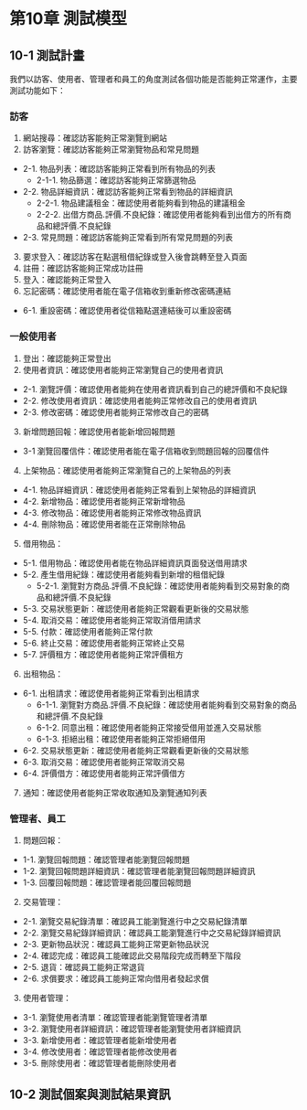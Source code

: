 # 第10章 測試模型

## 10-1 測試計畫
我們以訪客、使用者、管理者和員工的角度測試各個功能是否能夠正常運作，主要測試功能如下：

### 訪客
1. 網站搜尋：確認訪客能夠正常瀏覽到網站
2. 訪客瀏覽：確認訪客能夠正常瀏覽物品和常見問題
- 2-1. 物品列表：確認訪客能夠正常看到所有物品的列表
    - 2-1-1. 物品篩選：確認訪客能夠正常篩選物品
- 2-2. 物品詳細資訊：確認訪客能夠正常看到物品的詳細資訊
    - 2-2-1. 物品建議租金：確認使用者能夠看到物品的建議租金
    - 2-2-2. 出借方商品.評價.不良紀錄：確認使用者能夠看到出借方的所有商品和總評價.不良紀錄
- 2-3. 常見問題：確認訪客能夠正常看到所有常見問題的列表
3. 要求登入：確認訪客在點選租借紀錄或登入後會跳轉至登入頁面
4. 註冊：確認訪客能夠正常成功註冊
5. 登入：確認能夠正常登入
6. 忘記密碼：確認使用者能在電子信箱收到重新修改密碼連結
- 6-1. 重設密碼：確認使用者從信箱點選連結後可以重設密碼

### 一般使用者
1. 登出：確認能夠正常登出
2. 使用者資訊：確認使用者能夠正常瀏覽自己的使用者資訊
- 2-1. 瀏覽評價：確認使用者能夠在使用者資訊看到自己的總評價和不良紀錄
- 2-2. 修改使用者資訊：確認使用者能夠正常修改自己的使用者資訊
- 2-3. 修改密碼：確認使用者能夠正常修改自己的密碼
3. 新增問題回報：確認使用者能新增回報問題
- 3-1 瀏覽回覆信件：確認使用者能在電子信箱收到問題回報的回覆信件
4. 上架物品：確認使用者能夠正常瀏覽自己的上架物品的列表
- 4-1. 物品詳細資訊：確認使用者能夠正常看到上架物品的詳細資訊
- 4-2. 新增物品：確認使用者能夠正常新增物品
- 4-3. 修改物品：確認使用者能夠正常修改物品資訊
- 4-4. 刪除物品：確認使用者能在正常刪除物品
5. 借用物品：
- 5-1. 借用物品：確認使用者能在物品詳細資訊頁面發送借用請求
- 5-2. 產生借用紀錄：確認使用者能夠看到新增的租借紀錄
    - 5-2-1. 瀏覽對方商品.評價.不良紀錄：確認使用者能夠看到交易對象的商品和總評價.不良紀錄
- 5-3. 交易狀態更新：確認使用者能夠正常觀看更新後的交易狀態
- 5-4. 取消交易：確認使用者能夠正常取消借用請求 
- 5-5. 付款：確認使用者能夠正常付款
- 5-6. 終止交易：確認使用者能夠正常終止交易
- 5-7. 評價租方：確認使用者能夠正常評價租方
6. 出租物品：
- 6-1. 出租請求：確認使用者能夠正常看到出租請求
    - 6-1-1. 瀏覽對方商品.評價.不良紀錄：確認使用者能夠看到交易對象的商品和總評價.不良紀錄
    - 6-1-2. 同意出租：確認使用者能夠正常接受借用並進入交易狀態
    - 6-1-3. 拒絕出租：確認使用者能夠正常拒絕借用
- 6-2. 交易狀態更新：確認使用者能夠正常觀看更新後的交易狀態
- 6-3. 取消交易：確認使用者能夠正常取消交易
- 6-4. 評價借方：確認使用者能夠正常評價借方
7. 通知：確認使用者能夠正常收取通知及瀏覽通知列表

### 管理者、員工
1. 問題回報：
- 1-1. 瀏覽回報問題：確認管理者能瀏覽回報問題
- 1-2. 瀏覽回報問題詳細資訊：確認管理者能瀏覽回報問題詳細資訊
- 1-3. 回覆回報問題：確認管理者能回覆回報問題
2. 交易管理：
- 2-1. 瀏覽交易紀錄清單：確認員工能瀏覽進行中之交易紀錄清單
- 2-2. 瀏覽交易紀錄詳細資訊：確認員工能瀏覽進行中之交易紀錄詳細資訊
- 2-3. 更新物品狀況：確認員工能夠正常更新物品狀況
- 2-4. 確認完成：確認員工能確認此交易階段完成而轉至下階段
- 2-5. 退貨：確認員工能夠正常退貨
- 2-6. 求償要求：確認員工能夠正常向借用者發起求償
3. 使用者管理：
- 3-1. 瀏覽使用者清單：確認管理者能瀏覽管理者清單
- 3-2. 瀏覽使用者詳細資訊：確認管理者能瀏覽使用者詳細資訊
- 3-3. 新增使用者：確認管理者能新增使用者
- 3-4. 修改使用者：確認管理者能修改使用者
- 3-5. 刪除使用者：確認管理者能刪除使用者

## 10-2 測試個案與測試結果資訊

